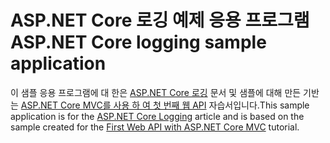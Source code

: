 # <a name="aspnet-core-logging-sample-application"></a><span data-ttu-id="2aa51-101">ASP.NET Core 로깅 예제 응용 프로그램</span><span class="sxs-lookup"><span data-stu-id="2aa51-101">ASP.NET Core logging sample application</span></span>

<span data-ttu-id="2aa51-102">이 샘플 응용 프로그램에 대 한은 [ASP.NET Core 로깅](https://docs.microsoft.com/aspnet/core/fundamentals/logging) 문서 및 샘플에 대해 만든 기반는 [ASP.NET Core MVC를 사용 하 여 첫 번째 웹 API](https://docs.microsoft.com/aspnet/core/tutorials/first-web-api) 자습서입니다.</span><span class="sxs-lookup"><span data-stu-id="2aa51-102">This sample application is for the [ASP.NET Core Logging](https://docs.microsoft.com/aspnet/core/fundamentals/logging) article and is based on the sample created for the [First Web API with ASP.NET Core MVC](https://docs.microsoft.com/aspnet/core/tutorials/first-web-api) tutorial.</span></span>